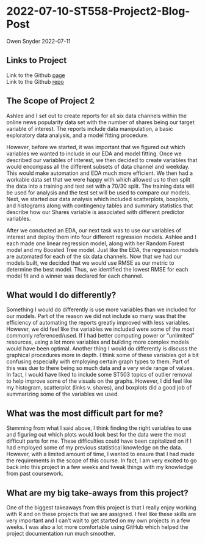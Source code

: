 2022-07-10-ST558-Project2-Blog-Post
================
Owen Snyder
2022-07-11

## Links to Project

Link to the Github
[page](https://abmckeon.github.io/Project2McKeonSnyder/)  
Link to the Github
[repo](https://github.com/abmckeon/Project2McKeonSnyder)

## The Scope of Project 2

Ashlee and I set out to create reports for all six data channels within
the online news popularity data set with the number of shares being our
target variable of interest. The reports include data manipulation, a
basic exploratory data analysis, and a model fitting procedure.

However, before we started, it was important that we figured out which
variables we wanted to include in our EDA and model fitting. Once we
described our variables of interest, we then decided to create variables
that would encompass all the different subsets of data channel and
weekday. This would make automation and EDA much more efficient. We then
had a workable data set that we were happy with which allowed us to then
split the data into a training and test set with a 70/30 split. The
training data will be used for analysis and the test set will be used to
compare our models. Next, we started our data analysis which included
scatterplots, boxplots, and histograms along with contingency tables and
summary statistics that describe how our Shares variable is associated
with different predictor variables.

After we conducted an EDA, our next task was to use our variables of
interest and deploy them into four different regression models. Ashlee
and I each made one linear regression model, along with her Random
Forest model and my Boosted Tree model. Just like the EDA, the
regression models are automated for each of the six data channels. Now
that we had our models built, we decided that we would use RMSE as our
metric to determine the best model. Thus, we identified the lowest RMSE
for each model fit and a winner was declared for each channel.

## What would I do differently?

Something I would do differently is use more variables than we included
for our models. Part of the reason we did not include so many was that
the efficiency of automating the reports greatly improved with less
variables. However, we did feel like the variables we included were some
of the most commonly referenced/used. If I had better computing power or
“unlimited” resources, using a lot more variables and building more
complex models would have been optimal. Another thing I would do
differently is discuss the graphical procedures more in depth. I think
some of these variables got a bit confusing especially with employing
certain graph types to them. Part of this was due to there being so much
data and a very wide range of values. In fact, I would have liked to
include some ST503 topics of outlier removal to help improve some of the
visuals on the graphs. However, I did feel like my histogram,
scatterplot (links v. shares), and boxplots did a good job of
summarizing some of the variables we used.

## What was the most difficult part for me?

Stemming from what I said above, I think finding the right variables to
use and figuring out which plots would look best for the data were the
most difficult parts for me. These difficulties could have been
capitalized on if I had employed some of my previous statistical
knowledge on the data. However, with a limited amount of time, I wanted
to ensure that I had made the requirements in the scope of this course.
In fact, I am very excited to go back into this project in a few weeks
and tweak things with my knowledge from past coursework.

## What are my big take-aways from this project?

One of the biggest takeaways from this project is that I really enjoy
working with R and on these projects that we are assigned. I feel like
these skills are very important and I can’t wait to get started on my
own projects in a few weeks. I was also a lot more comfortable using
GitHub which helped the project documentation run much smoother.

